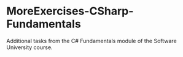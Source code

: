 # MoreExercises-CSharp-Fundamentals
Additional tasks from the C# Fundamentals module of the Software University course.
